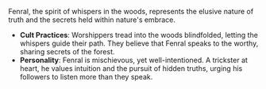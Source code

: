 Fenral, the spirit of whispers in the woods, represents the elusive nature of truth and the secrets held within nature's embrace.

- **Cult Practices**: Worshippers tread into the woods blindfolded, letting the whispers guide their path. They believe that Fenral speaks to the worthy, sharing secrets of the forest.
- **Personality**: Fenral is mischievous, yet well-intentioned. A trickster at heart, he values intuition and the pursuit of hidden truths, urging his followers to listen more than they speak.